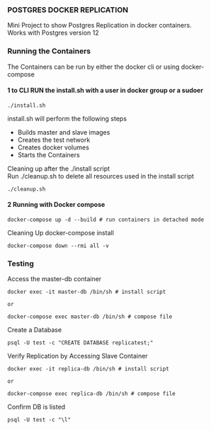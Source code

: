 ### POSTGRES DOCKER REPLICATION
Mini Project to show Postgres Replication in docker containers.  
Works with Postgres version 12

### Running the Containers
The Containers can be run by either the docker cli or using docker-compose  

#### 1 to CLI RUN the install.sh with a user in docker group or a sudoer

    ./install.sh 

install.sh will perform the following steps
- Builds master and slave images
- Creates the test network
- Creates docker volumes
- Starts the Containers


Cleaning up after  the ./install script  
Run ./cleanup.sh to delete all resources used in the install script
    
    ./cleanup.sh

#### 2 Running with Docker compose

    docker-compose up -d --build # run containers in detached mode

Cleaning Up docker-compose install

    docker-compose down --rmi all -v


### Testing  
Access the master-db container

    docker exec -it master-db /bin/sh # install script

    or

    docker-compose exec master-db /bin/sh # compose file

Create a Database

    psql -U test -c "CREATE DATABASE replicatest;"


Verify Replication by Accessing Slave Container

    docker exec -it replica-db /bin/sh # install script

    or

    docker-compose exec replica-db /bin/sh # compose file

Confirm DB is listed

    psql -U test -c "\l"


